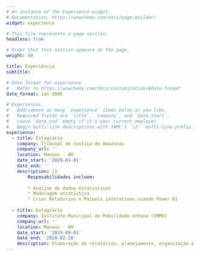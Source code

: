 ```yaml
---
# An instance of the Experience widget.
# Documentation: https://wowchemy.com/docs/page-builder/
widget: experience

# This file represents a page section.
headless: true

# Order that this section appears on the page.
weight: 40

title: Experiência
subtitle:

# Date format for experience
#   Refer to https://wowchemy.com/docs/customization/#date-format
date_format: Jan 2006

# Experiences.
#   Add/remove as many `experience` items below as you like.
#   Required fields are `title`, `company`, and `date_start`.
#   Leave `date_end` empty if it's your current employer.
#   Begin multi-line descriptions with YAML's `|2-` multi-line prefix.
experience:
  - title: Estagiário
    company: Tribunal de Justiça do Amazonas
    company_url: ''
    location: Manaus - AM
    date_start: '2020-01-01'
    date_end: ''
    description: |2-
        Resposabilidades incluem:
        
        * Analise de dados estatisticos
        * Modelagem estatistica
        * Criar Relatorios e Paineis interativos usando Power BI
        
  - title: Estagiário
    company: Instituto Municipal de Mobilidade Urbana (IMMU)
    company_url: ''
    location: Manaus - AM
    date_start: '2019-09-01'
    date_end: '2020-02-28'
    description: Elaboração de relatórios, planejamento, organização e coleta de dados estatísticos. Utilização de ferramentas Excel e AutoCAD para elaboração de croquis relativos à representação de estradas. Lançamento e retificação de relatórios e dados estatísticos para implantação de sinalização de trânsito no município.
---
```

